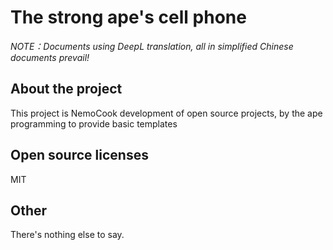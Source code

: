 # The strong ape's cell phone

*NOTE：Documents using DeepL translation, all in simplified Chinese documents prevail!*

## About the project

This project is NemoCook development of open source projects, by the ape programming to provide basic templates

## Open source licenses

MIT

## Other

There's nothing else to say.
